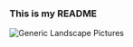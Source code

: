 ### This is my README

<picture>
 <source media="(prefers-color-scheme: dark)" srcset="https://images.unsplash.com/photo-1515825838458-f2a94b20105a?ixlib=rb-4.0.3&ixid=M3wxMjA3fDB8MHxwaG90by1wYWdlfHx8fGVufDB8fHx8fA%3D%3D&auto=format&fit=crop&w=2188&q=80">
 <source media="(prefers-color-scheme: light)" srcset="https://www.pexels.com/photo/red-canoes-on-sea-dock-near-calm-body-of-water-1619317/">
 <img alt="Generic Landscape Pictures" src="https://images.pexels.com/photos/1166209/pexels-photo-1166209.jpeg?auto=compress&cs=tinysrgb&w=600">
</picture>

<!--
**Hannnen28/Hannnen28** is a ✨ _special_ ✨ repository because its `README.md` (this file) appears on your GitHub profile.

Here are some ideas to get you started:

- 🔭 I’m currently working on ...
- 🌱 I’m currently learning ...
- 👯 I’m looking to collaborate on ...
- 🤔 I’m looking for help with ...
- 💬 Ask me about ...
- 📫 How to reach me: ...
- 😄 Pronouns: ...
- ⚡ Fun fact: ...
-->
